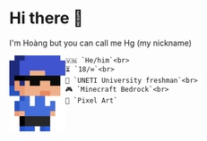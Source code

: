 # Hi there 👋

I'm Hoàng but you can call me Hg (my nickname)

<img src="img/hg_pixel.png" align="left" width="100px">

<div>
	
	🇻🇳 `He/him`<br>
	⏳ `18/∞`<br>
	🧠 `UNETI University freshman`<br>
	🎮 `Minecraft Bedrock`<br>
	💙 `Pixel Art`
	
</div>
